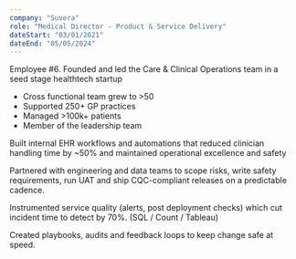 ```yaml
---
company: "Suvera"
role: "Medical Director - Product & Service Delivery"
dateStart: "03/01/2021"
dateEnd: "05/05/2024"
---
```


Employee #6. Founded and led the Care & Clinical Operations team in a seed stage healthtech startup

- Cross functional team grew to >50
- Supported 250+ GP practices
- Managed >100k+ patients
- Member of the leadership team

Built internal EHR workflows and automations that reduced clinician handling time by ~50% and maintained operational excellence and safety

Partnered with engineering and data teams to scope risks, write safety requirements, run UAT and ship CQC-compliant releases on a predictable cadence.

Instrumented service quality (alerts, post deployment checks) which cut incident time to detect by 70%. (SQL / Count / Tableau)

Created playbooks, audits and feedback loops to keep change safe at speed.
